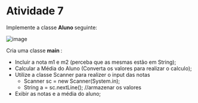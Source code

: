 # Atividade 7


Implemente a classe <b> Aluno </b> seguinte:

![image](https://user-images.githubusercontent.com/98854868/163733367-888d01ef-838a-43a8-9495-f05f9e382fe8.png)


Cria uma classe <b> main </b>:

- Incluir a nota m1 e m2 (perceba que as mesmas estão em String);
- Calcular a Média do Aluno (Converta os valores para realizar o calculo);
- Utilize a classe Scanner para realizer o input das notas
  - Scanner sc = new Scanner(System.in);
  - String a = sc.nextLine();  //armazenar os valores
- Exibir as notas e a média do aluno;

